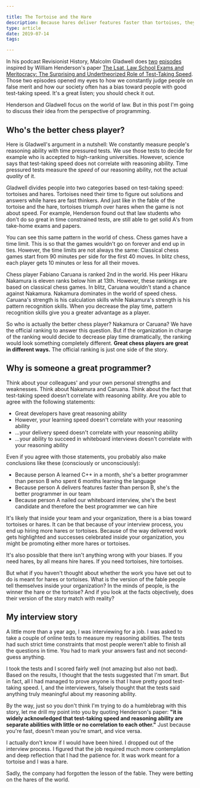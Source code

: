 ```yaml
---

title: The Tortoise and the Hare
description: Because hares deliver features faster than tortoises, they make better programmers. Or do they?
type: article
date: 2019-07-14
tags:

---
```


In his podcast Revisionist History, Malcolm Gladwell does [two](http://revisionisthistory.com/episodes/31-puzzle-rush) [episodes](http://revisionisthistory.com/episodes/32-the-tortoise-and-the-hare) inspired by William Henderson's paper [The Lsat, Law School Exams and Meritocracy: The Surprising and Undertheorized Role of Test-Taking Speed](https://papers.ssrn.com/sol3/papers.cfm?abstract_id=465381). Those two episodes opened my eyes to how we constantly judge people on false merit and how our society often has a bias toward people with good test-taking speed. It's a great listen; you should check it out.

Henderson and Gladwell focus on the world of law. But in this post I'm going to discuss their idea from the perspective of programming.

## Who's the better chess player?

Here is Gladwell's argument in a nutshell: We constantly measure people's reasoning ability with time pressured tests. We use those tests to decide for example who is accepted to high-ranking universities. However, science says that test-taking speed does not correlate with reasoning ability. Time pressured tests measure the *speed* of our reasoning ability, not the actual *quality* of it.

Gladwell divides people into two categories based on test-taking speed: tortoises and hares. Tortoises need their time to figure out solutions and answers while hares are fast thinkers. And just like in the fable of the tortoise and the hare, tortoises triumph over hares when the game is not about speed. For example, Henderson found out that law students who don't do so great in time constrained tests, are still able to get solid A's from take-home exams and papers.

You can see this same pattern in the world of chess. Chess games have a time limit. This is so that the games wouldn't go on forever and end up in ties. However, the time limits are not always the same: Classical chess games start from 90 minutes per side for the first 40 moves. In blitz chess, each player gets 10 minutes or less for all their moves.

Chess player Fabiano Caruana is ranked 2nd in the world. His peer Hikaru Nakamura is eleven ranks below him at 13th. However, these rankings are based on classical chess games. In blitz, Caruana wouldn't stand a chance against Nakamura. Nakamura dominates in the world of speed chess. Caruana's strength is his calculation skills while Nakamura's strength is his pattern recognition skills. When you decrease the play time, pattern recognition skills give you a greater advantage as a player.

So who is actually the better chess player? Nakamura or Caruana? We have the official ranking to answer this question. But if the organization in charge of the ranking would decide to decrease play time dramatically, the ranking would look something completely different. **Great chess players are great in different ways.** The official ranking is just one side of the story.

## Why is someone a great programmer?

Think about your colleagues' and your own personal strengths and weaknesses. Think about Nakamura and Caruana. Think about the fact that test-taking speed doesn't correlate with reasoning ability. Are you able to agree with the following statements:

* Great developers have great reasoning ability
* However, your learning speed doesn't correlate with your reasoning ability
* ...your delivery speed doesn't correlate with your reasoning ability
* ...your ability to succeed in whiteboard interviews doesn't correlate with your reasoning ability

Even if you agree with those statements, you probably also make conclusions like these (consciously or unconsciously):

* Because person A learned C++ in a month, she's a better programmer than person B who spent 6 months learning the language
* Because person A delivers features faster than person B, she's the better programmer in our team
* Because person A nailed our whiteboard interview, she's the best candidate and therefore the best programmer we can hire

It's likely that inside your team and your organization, there is a bias toward tortoises or hares. It can be that because of your interview process, you end up hiring more hares or tortoises. Because of the way delivered work gets highlighted and successes celebrated inside your organization, you might be promoting either more hares or tortoises.

It's also possible that there isn't anything wrong with your biases. If you need hares, by all means hire hares. If you need tortoises, hire tortoises.

But what if you haven't thought about whether the work you have set out to do is meant for hares or tortoises. What is the version of the fable people tell themselves inside your organization? In the minds of people, is the winner the hare or the tortoise? And if you look at the facts objectively, does their version of the story match with reality?

## My interview story

A little more than a year ago, I was interviewing for a job. I was asked to take a couple of online tests to measure my reasoning abilities. The tests had such strict time constraints that most people weren't able to finish all the questions in time. You had to mark your answers fast and not second-guess anything.

I took the tests and I scored fairly well (not amazing but also not bad). Based on the results, I thought that the tests suggested that I'm smart. But in fact, all I had managed to prove anyone is that I have pretty good test-taking speed. I, and the interviewers, falsely thought that the tests said anything truly meaningful about my reasoning ability.

By the way, just so you don't think I'm trying to do a humblebrag with this story, let me drill my point into you by quoting Henderson's paper: **"it is widely acknowledged that test-taking speed and reasoning ability are separate abilities with little or no correlation to each other."** Just because you're fast, doesn't mean you're smart, and vice versa.

I actually don't know if I would have been hired. I dropped out of the interview process. I figured that the job required much more contemplation and deep reflection that I had the patience for. It was work meant for a tortoise and I was a hare.

Sadly, the company had forgotten the lesson of the fable. They were betting on the hares of the world.
